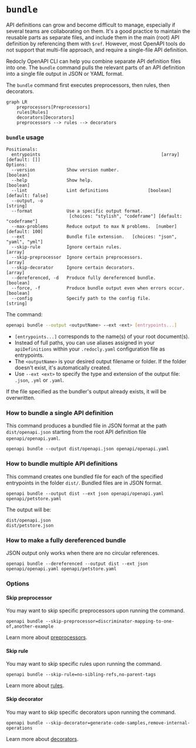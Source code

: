 # `bundle`

API definitions can grow and become difficult to manage, especially if several teams are collaborating on them. It's a good practice to maintain the reusable parts as separate files, and include them in the main (root) API definition by referencing them with `$ref`. However, most OpenAPI tools do not support that multi-file approach, and require a single-file API definition.

Redocly OpenAPI CLI can help you combine separate API definition files into one. The `bundle` command pulls the relevant parts of an API definition into a single file output in JSON or YAML format.

The `bundle` command first executes preprocessors, then rules, then decorators.

```mermaid
graph LR
    preprocessors[Preprocessors]
    rules[Rules]
    decorators[Decorators]
    preprocessors --> rules --> decorators
```

### `bundle` usage

```
Positionals:
  entrypoints                                              [array] [default: []]
Options:
  --version            Show version number.                            [boolean]
  --help               Show help.                                      [boolean]
  --lint               Lint definitions               [boolean] [default: false]
  --output, -o                                                          [string]
  --format             Use a specific output format.
                        [choices: "stylish", "codeframe"] [default: "codeframe"]
  --max-problems       Reduce output to max N problems.  [number] [default: 100]
  --ext                Bundle file extension.   [choices: "json", "yaml", "yml"]
  --skip-rule          Ignore certain rules.                             [array]
  --skip-preprocessor  Ignore certain preprocessors.                     [array]
  --skip-decorator     Ignore certain decorators.                        [array]
  --dereferenced, -d   Produce fully dereferenced bundle.              [boolean]
  --force, -f          Produce bundle output even when errors occur.   [boolean]
  --config             Specify path to the config file.                 [string]
```

The command:

```bash
openapi bundle --output <outputName> --ext <ext> [entrypoints...]
```

- `[entrypoints...]` corresponds to the name(s) of your root document(s).
- Instead of full paths, you can use aliases assigned in your `apiDefinitions` within your `.redocly.yaml` configuration file as entrypoints.
- The `<outputName>` is your desired output filename or folder. If the folder doesn't exist, it's automatically created.
- Use `--ext <ext>` to specify the type and extension of the output file: `.json`, `.yml` or `.yaml`.

<div class="warning">
If the file specified as the bundler's output already exists, it will be overwritten.
</div>

### How to bundle a single API definition

This command produces a bundled file in JSON format at the path `dist/openapi.json` starting from the root API definition file `openapi/openapi.yaml`.

```
openapi bundle --output dist/openapi.json openapi/openapi.yaml
```

### How to bundle multiple API definitions

This command creates one bundled file for each of the specified entrypoints in the folder `dist/`. Bundled files are in JSON format.

```
openapi bundle --output dist --ext json openapi/openapi.yaml openapi/petstore.yaml
```

The output will be:

```
dist/openapi.json
dist/petstore.json
```

### How to make a fully dereferenced bundle

<div class="warning">
JSON output only works when there are no circular references.
</div>

```
openapi bundle --dereferenced --output dist --ext json openapi/openapi.yaml openapi/petstore.yaml
```

### Options

#### Skip preprocessor

You may want to skip specific preprocessors upon running the command.

```
openapi bundle --skip-preprocessor=discriminator-mapping-to-one-of,another-example
```

Learn more about [preprocessors]().

#### Skip rule

You may want to skip specific rules upon running the command.

```
openapi bundle --skip-rule=no-sibling-refs,no-parent-tags
```

Learn more about [rules](./customer-rules.md).

#### Skip decorator

You may want to skip specific decorators upon running the command.

```
openapi bundle --skip-decorator=generate-code-samples,remove-internal-operations
```

Learn more about [decorators](./custom-rules.md).
